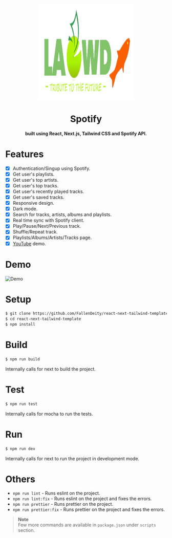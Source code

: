 <p align="center"><img src="./public/laowudiFish.png" alt="Logo" width="300" height="300"></p>
<h1 align="center">Spotify</h1>
<h4 align="center">built using React, Next.js, Tailwind CSS and Spotify API.</h4>

# Features

- [x] Authentication/Singup using Spotify.
- [x] Get user's playlists.
- [x] Get user's top artists.
- [x] Get user's top tracks.
- [x] Get user's recently played tracks.
- [x] Get user's saved tracks.
- [x] Responsive design.
- [x] Dark mode.
- [x] Search for tracks, artists, albums and playlists.
- [x] Real time sync with Spotify client.
- [x] Play/Pause/Next/Previous track.
- [x] Shuffle/Repeat track.
- [x] Playlists/Albums/Artists/Tracks page.
- [x] [YouTube](https://www.youtube.com/watch?v=tQGSlapQ2dk) demo.

# Demo

![Demo](./public/demo.gif)


# Setup

```bash
$ git clone https://github.com/FallenDeity/react-next-tailwind-template
$ cd react-next-tailwind-template
$ npm install
```

# Build

```bash
$ npm run build
```

Internally calls for next to build the project.

# Test

```bash
$ npm run test
```

Internally calls for mocha to run the tests.

# Run

```bash
$ npm run dev
```

Internally calls for next to run the project in development mode.

# Others

- `npm run lint` - Runs eslint on the project.
- `npm run lint:fix` - Runs eslint on the project and fixes the errors.
- `npm run prettier` - Runs prettier on the project.
- `npm run prettier:fix` - Runs prettier on the project and fixes the errors.

> **Note**  
> Few more commands are available in `package.json` under `scripts` section.
